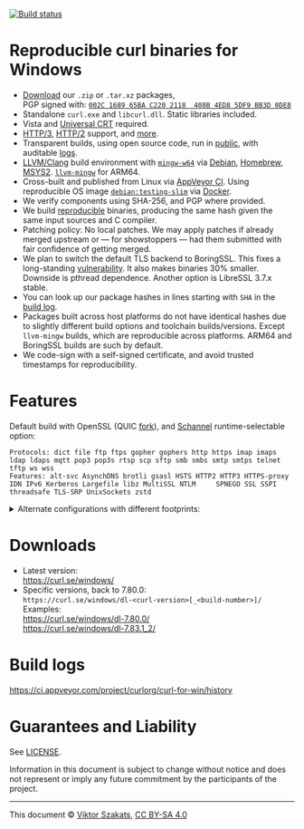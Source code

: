 <!--
Copyright (C) Viktor Szakats
SPDX-License-Identifier: CC-BY-SA-4.0
-->
[![Build status](https://ci.appveyor.com/api/projects/status/8yf6xjgq7u0cm013/branch/main?svg=true)](https://ci.appveyor.com/project/curlorg/curl-for-win/branch/main)

# Reproducible curl binaries for Windows

- [Download](https://curl.se/windows/) our
  `.zip` or `.tar.xz` packages,<br>PGP signed with:
  [`002C 1689 65BA C220 2118  408B 4ED8 5DF9 BB3D 0DE8`](https://raw.githubusercontent.com/curl/curl-for-win/main/sign-pkg-public.asc)
- Standalone `curl.exe` and `libcurl.dll`. Static libraries included.
- Vista and
  [Universal CRT](https://devblogs.microsoft.com/cppblog/introducing-the-universal-crt/)
  required.
- [HTTP/3](https://en.wikipedia.org/wiki/HTTP/3),
  [HTTP/2](https://en.wikipedia.org/wiki/HTTP/2) support,
  and [more](#features).
- Transparent builds, using open source code, run in
  [public](https://ci.appveyor.com/project/curlorg/curl-for-win/branch/main),
  with auditable [logs](#build-logs).
- [LLVM/Clang](https://clang.llvm.org/) build environment with
  [`mingw-w64`](https://sourceforge.net/p/mingw-w64/) via
  [Debian](https://packages.debian.org/testing/mingw-w64),
  [Homebrew](https://formulae.brew.sh/formula/mingw-w64),
  [MSYS2](https://www.msys2.org/).
  [`llvm-mingw`](https://github.com/mstorsjo/llvm-mingw) for ARM64.
- Cross-built and published from Linux via
  [AppVeyor CI](https://www.appveyor.com/). Using reproducible OS image
  [`debian:testing-slim`](https://github.com/debuerreotype/docker-debian-artifacts/tree/dist-amd64/testing/slim)
  via [Docker](https://hub.docker.com/_/debian/).
- We verify components using SHA-256, and PGP where provided.
- We build [reproducible](https://reproducible-builds.org/) binaries,
  producing the same hash given the same input sources and C compiler.
- Patching policy: No local patches. We may apply patches if already merged
  upstream or &mdash; for showstoppers &mdash; had them submitted with fair
  confidence of getting merged.
- We plan to switch the default TLS backend to BoringSSL. This fixes a
  long-standing [vulnerability](https://curl.se/docs/CVE-2019-5443.html). It
  also makes binaries 30% smaller. Downside is pthread dependence. Another
  option is LibreSSL 3.7.x stable.
- You can look up our package hashes in lines starting with `SHA` in the
  [build log](https://ci.appveyor.com/project/curlorg/curl-for-win/branch/main).
- Packages built across host platforms do not have identical hashes due to
  slightly different build options and toolchain builds/versions. Except
  `llvm-mingw` builds, which are reproducible across platforms. ARM64 and
  BoringSSL builds are such by default.
- We code-sign with a self-signed certificate, and avoid trusted timestamps
  for reproducibility.

# Features

Default build with OpenSSL (QUIC [fork](https://github.com/quictls/openssl/)),
and [Schannel](https://learn.microsoft.com/windows/win32/com/schannel)
runtime-selectable option:
```
Protocols: dict file ftp ftps gopher gophers http https imap imaps ldap ldaps mqtt pop3 pop3s rtsp scp sftp smb smbs smtp smtps telnet tftp ws wss
Features: alt-svc AsynchDNS brotli gsasl HSTS HTTP2 HTTP3 HTTPS-proxy IDN IPv6 Kerberos Largefile libz MultiSSL NTLM     SPNEGO SSL SSPI threadsafe TLS-SRP UnixSockets zstd
```
<details><summary>Alternate configurations with different footprints:</summary><p>

```
"big":
Protocols: dict file ftp ftps gopher gophers http https imap imaps ldap ldaps mqtt pop3 pop3s rtsp scp sftp smb smbs smtp smtps telnet tftp ws wss
Features: alt-svc AsynchDNS brotli gsasl HSTS HTTP2 HTTP3 HTTPS-proxy IDN IPv6 Kerberos Largefile libz MultiSSL NTLM PSL SPNEGO SSL SSPI threadsafe         UnixSockets zstd

"boringssl":
Protocols: dict file ftp ftps gopher gophers http https imap imaps ldap ldaps mqtt pop3 pop3s rtsp scp sftp smb smbs smtp smtps telnet tftp ws wss
Features: alt-svc AsynchDNS brotli gsasl HSTS HTTP2 HTTP3 HTTPS-proxy IDN IPv6 Kerberos Largefile libz MultiSSL NTLM     SPNEGO SSL SSPI threadsafe         UnixSockets zstd

"noh3", HTTP/2:
Protocols: dict file ftp ftps gopher gophers http https imap imaps ldap ldaps mqtt pop3 pop3s rtsp scp sftp smb smbs smtp smtps telnet tftp ws wss
Features: alt-svc AsynchDNS brotli gsasl HSTS HTTP2       HTTPS-proxy IDN IPv6 Kerberos Largefile libz MultiSSL NTLM     SPNEGO SSL SSPI threadsafe TLS-SRP UnixSockets zstd

"mini", Schannel, without brotli and zstd:
Protocols: dict file ftp ftps gopher gophers http https imap imaps ldap ldaps mqtt pop3 pop3s rtsp scp sftp smb smbs smtp smtps telnet tftp ws wss
Features: alt-svc AsynchDNS        gsasl HSTS HTTP2       HTTPS-proxy IDN IPv6 Kerberos Largefile libz          NTLM     SPNEGO SSL SSPI threadsafe         UnixSockets

"micro", without libssh2 and gsasl:
Protocols: dict file ftp ftps gopher gophers http https imap imaps ldap ldaps mqtt pop3 pop3s rtsp          smb smbs smtp smtps telnet tftp ws wss
Features: alt-svc AsynchDNS              HSTS HTTP2       HTTPS-proxy IDN IPv6 Kerberos Largefile libz          NTLM     SPNEGO SSL SSPI threadsafe         UnixSockets

"nano", HTTP/1.1:
Protocols: dict file ftp ftps gopher gophers http https imap imaps ldap ldaps mqtt pop3 pop3s rtsp          smb smbs smtp smtps telnet tftp ws wss
Features:         AsynchDNS              HSTS             HTTPS-proxy IDN IPv6 Kerberos Largefile libz          NTLM     SPNEGO SSL SSPI threadsafe         UnixSockets

"pico", HTTP/1.1-only:
Protocols:                                   http https
Features:         AsynchDNS              HSTS             HTTPS-proxy     IPv6          Largefile libz                          SSL SSPI threadsafe         UnixSockets
```
</p></details>

# Downloads

* Latest version:
  <br><https://curl.se/windows/>
* Specific versions, back to 7.80.0:<br>
  `https://curl.se/windows/dl-<curl-version>[_<build-number>]/`
  <br>Examples:
  <br><https://curl.se/windows/dl-7.80.0/>
  <br><https://curl.se/windows/dl-7.83.1_2/>

# Build logs

<https://ci.appveyor.com/project/curlorg/curl-for-win/history>

# Guarantees and Liability

See [LICENSE](LICENSE.md).

Information in this document is subject to change without notice and does
not represent or imply any future commitment by the participants of the
project.

---
This document &copy; [Viktor Szakats](https://vsz.me/),
[CC BY-SA 4.0](https://creativecommons.org/licenses/by-sa/4.0/)
